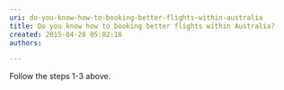 ```yaml
---
uri: do-you-know-how-to-booking-better-flights-within-australia
title: Do you know how to booking better flights within Australia?
created: 2015-04-28 05:02:18
authors:

---
```





<span class='intro'> <p>​Follow the steps 1-3 above.​​</p> </span>





